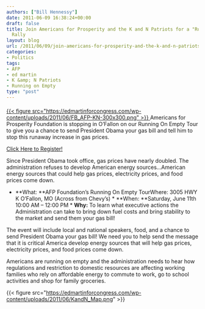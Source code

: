 ```yaml
---
authors: ["Bill Hennessy"]
date: 2011-06-09 16:38:24+00:00
draft: false
title: Join Americans for Prosperity and the K and N Patriots for a "Running on Empty"
  Rally
layout: blog
url: /2011/06/09/join-americans-for-prosperity-and-the-k-and-n-patriots-for-a-running-on-empty-rally/
categories:
- Politics
tags:
- AFP
- ed martin
- K &amp; N Patriots
- Running on Empty
type: "post"
---
```


#### 



[{{< figure src="https://edmartinforcongress.com/wp-content/uploads/2011/06/FB_AFP-KN-300x300.png" >}}
](https://edmartinforcongress.us1.list-manage1.com/track/click?u=3096f9f3497e58f2da967c33d&id=01bea8e5c9&e=bbb3498998)Americans for Prosperity Foundation is stopping in O’Fallon on our Running On Empty Tour to give you a chance to send President Obama your gas bill and tell him to stop this runaway increase in gas prices.

[Click Here to Register!](https://edmartinforcongress.us1.list-manage.com/track/click?u=3096f9f3497e58f2da967c33d&id=8f3a4491f6&e=bbb3498998)

Since President Obama took office, gas prices have nearly doubled. The administration refuses to develop American energy sources…American energy sources that could help gas prices, electricity prices, and food prices come down.

  * **What: **AFP Foundation’s Running On Empty TourWhere: 3005 HWY K O’Fallon, MO (Across from Chevy’s)    * **When: **Saturday, June 11th 10:00 AM – 12:00 PM    * **Why:** To learn what executive actions the Administration can take to bring down fuel costs and bring stability to the market and send them your gas bill!

The event will include local and national speakers, food, and a chance to send President Obama your gas bill! We need you to help send the message that it is critical America develop energy sources that will help gas prices, electricity prices, and food prices come down.

Americans are running on empty and the administration needs to hear how regulations and restriction to domestic resources are affecting working families who rely on affordable energy to commute to work, go to school activities and shop for family groceries.

{{< figure src="https://edmartinforcongress.com/wp-content/uploads/2011/06/KandN_Map.png" >}}

